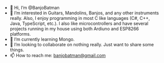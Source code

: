 - 👋 Hi, I’m @BanjoBatman
- 👀 I’m interested in Guitars, Mandolins, Banjos, and any other instruments really. Also, I enjoy programming in most C like languages (C#, C++, Java, TypeScript, etc.). I also like microcontrollers and have several projects running in my house using both Ardiuno and ESP8266 platforms. 
- 🌱 I’m currently learning Mongo.
- 💞️ I’m looking to collaborate on nothing really. Just want to share some things. 
- 📫 How to reach me: banjobatman@gmail.com
<!---
BanjoBatman/BanjoBatman is a ✨ special ✨ repository because its `README.md` (this file) appears on your GitHub profile.
You can click the Preview link to take a look at your changes.
--->
